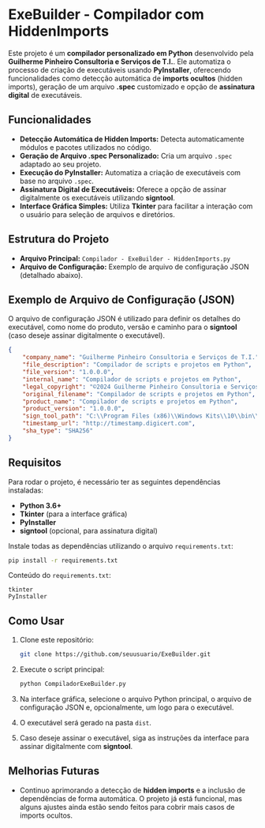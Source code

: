 
# ExeBuilder - Compilador com HiddenImports

Este projeto é um **compilador personalizado em Python** desenvolvido pela **Guilherme Pinheiro Consultoria e Serviços de T.I.**. Ele automatiza o processo de criação de executáveis usando **PyInstaller**, oferecendo funcionalidades como detecção automática de **imports ocultos** (hidden imports), geração de um arquivo **.spec** customizado e opção de **assinatura digital** de executáveis.

## Funcionalidades

- **Detecção Automática de Hidden Imports:** Detecta automaticamente módulos e pacotes utilizados no código.
- **Geração de Arquivo .spec Personalizado:** Cria um arquivo `.spec` adaptado ao seu projeto.
- **Execução do PyInstaller:** Automatiza a criação de executáveis com base no arquivo `.spec`.
- **Assinatura Digital de Executáveis:** Oferece a opção de assinar digitalmente os executáveis utilizando **signtool**.
- **Interface Gráfica Simples:** Utiliza **Tkinter** para facilitar a interação com o usuário para seleção de arquivos e diretórios.

## Estrutura do Projeto

- **Arquivo Principal:** `Compilador - ExeBuilder - HiddenImports.py`
- **Arquivo de Configuração:** Exemplo de arquivo de configuração JSON (detalhado abaixo).

## Exemplo de Arquivo de Configuração (JSON)

O arquivo de configuração JSON é utilizado para definir os detalhes do executável, como nome do produto, versão e caminho para o **signtool** (caso deseje assinar digitalmente o executável).

```json
{
    "company_name": "Guilherme Pinheiro Consultoria e Serviços de T.I.",
    "file_description": "Compilador de scripts e projetos em Python",
    "file_version": "1.0.0.0",
    "internal_name": "Compilador de scripts e projetos em Python",
    "legal_copyright": "©2024 Guilherme Pinheiro Consultoria e Serviços de T.I.",
    "original_filename": "Compilador de scripts e projetos em Python",
    "product_name": "Compilador de scripts e projetos em Python",
    "product_version": "1.0.0.0",
    "sign_tool_path": "C:\\Program Files (x86)\\Windows Kits\\10\\bin\\10.0.19041.0\\x64\\signtool.exe",
    "timestamp_url": "http://timestamp.digicert.com",
    "sha_type": "SHA256"
}
```

## Requisitos

Para rodar o projeto, é necessário ter as seguintes dependências instaladas:

- **Python 3.6+**
- **Tkinter** (para a interface gráfica)
- **PyInstaller**
- **signtool** (opcional, para assinatura digital)

Instale todas as dependências utilizando o arquivo `requirements.txt`:

```bash
pip install -r requirements.txt
```

Conteúdo do `requirements.txt`:

```
tkinter
PyInstaller
```

## Como Usar

1. Clone este repositório:

   ```bash
   git clone https://github.com/seuusuario/ExeBuilder.git
   ```

2. Execute o script principal:

   ```bash
   python CompiladorExeBuilder.py
   ```

3. Na interface gráfica, selecione o arquivo Python principal, o arquivo de configuração JSON e, opcionalmente, um logo para o executável.

4. O executável será gerado na pasta `dist`.

5. Caso deseje assinar o executável, siga as instruções da interface para assinar digitalmente com **signtool**.

## Melhorias Futuras

- Continuo aprimorando a detecção de **hidden imports** e a inclusão de dependências de forma automática. O projeto já está funcional, mas alguns ajustes ainda estão sendo feitos para cobrir mais casos de imports ocultos.

